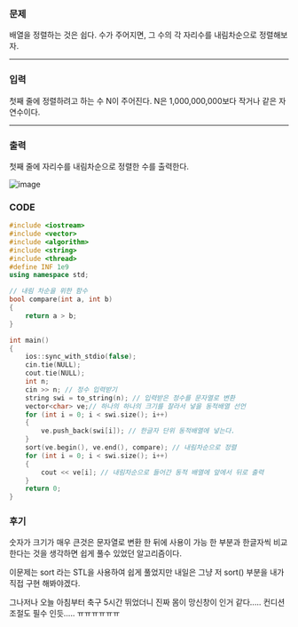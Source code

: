 ### 문제
배열을 정렬하는 것은 쉽다. 수가 주어지면, 그 수의 각 자리수를 내림차순으로 정렬해보자.

------------------------
### 입력
첫째 줄에 정렬하려고 하는 수 N이 주어진다. N은 1,000,000,000보다 작거나 같은 자연수이다.

-----------------------
### 출력
첫째 줄에 자리수를 내림차순으로 정렬한 수를 출력한다.

![image](https://user-images.githubusercontent.com/71219602/172056137-0b81faab-70fc-4ac6-9b87-2a1c56b6d9e6.png)

### CODE
```C++
#include <iostream>
#include <vector>
#include <algorithm>
#include <string>
#include <thread>
#define INF 1e9
using namespace std;

// 내림 차순을 위한 함수
bool compare(int a, int b)
{
	return a > b;
}

int main()
{
	ios::sync_with_stdio(false);
	cin.tie(NULL);
	cout.tie(NULL);
	int n;
	cin >> n; // 정수 입력받기
	string swi = to_string(n); // 입력받은 정수를 문자열로 변환
	vector<char> ve;// 하나의 하나의 크기를 잘라서 넣을 동적배열 선언
	for (int i = 0; i < swi.size(); i++)
	{
		ve.push_back(swi[i]); // 한글자 단위 동적배열에 넣는다.
	}
	sort(ve.begin(), ve.end(), compare); // 내림차순으로 정렬
	for (int i = 0; i < swi.size(); i++) 
	{
		cout << ve[i]; // 내림차순으로 들어간 동적 배열에 앞에서 뒤로 출력
	}
	return 0;
}
```

### 후기 

숫자가 크기가 매우 큰것은 문자열로 변환 한 뒤에 사용이 가능 한 부분과 한글자씩 비교한다는 것을 생각하면 쉽게 풀수 있었던 알고리즘이다.

이문제는 sort 라는 STL을 사용하여 쉽게 풀었지만 내일은 그냥 저 sort() 부분을 내가 직접 구현 해봐야겠다.

그나저나 오늘 아침부터 축구 5시간 뛰었더니 진짜 몸이 망신창이 인거 같다..... 컨디션 조절도 필수 인듯..... ㅠㅠㅠㅠㅠㅠ
